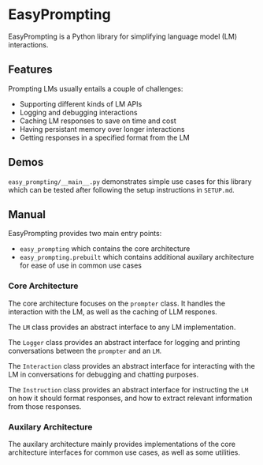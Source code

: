 # EasyPrompting

EasyPrompting is a Python library for simplifying language model (LM) interactions.

## Features

Prompting LMs usually entails a couple of challenges:
- Supporting different kinds of LM APIs
- Logging and debugging interactions
- Caching LM responses to save on time and cost
- Having persistant memory over longer interactions
- Getting responses in a specified format from the LM

## Demos

`easy_prompting/__main__.py` demonstrates simple use cases for this library which can be tested after following the setup instructions in `SETUP.md`.

## Manual

EasyPrompting provides two main entry points:
- `easy_prompting` which contains the core architecture
- `easy_prompting.prebuilt` which contains additional auxilary architecture for ease of use in common use cases

### Core Architecture

The core architecture focuses on the `prompter` class. It handles the interaction with the LM, as well as the caching of LLM respones.

The `LM` class provides an abstract interface to any LM implementation.

The `Logger` class provides an abstract interface for logging and printing conversations between the `prompter` and an `LM`.

The `Interaction` class provides an abstract interface for interacting with the LM in conversations for debugging and chatting purposes.

The `Instruction` class provides an abstract interface for instructing the `LM` on how it should format responses, and how to extract relevant information from those responses.

### Auxilary Architecture

The auxilary architecture mainly provides implementations of the core architecture interfaces for common use cases, as well as some utilities.